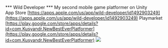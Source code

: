 *** Wild Developer ***
My second mobile game platformer on Unity <br>
App Store [https://apps.apple.com/us/app/wild-developer/id1492903249](https://apps.apple.com/us/app/wild-developer/id1492903249)
Playmarket [https://play.google.com/store/apps/details?id=com.Kusyandr.NewBestEverPlatformer](https://play.google.com/store/apps/details?id=com.Kusyandr.NewBestEverPlatformer)
![](https://github.com/victordoshenko/NewBestEverPlatformer/blob/master/Assets/Resources/Icons/Ico1024x500.png)

